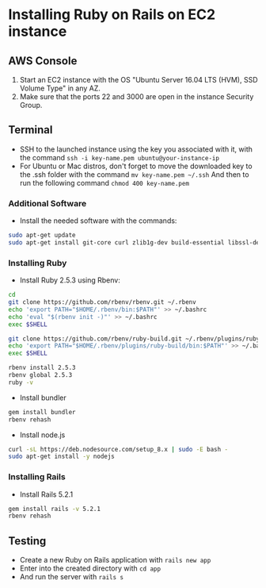
# Installing Ruby on Rails on EC2 instance

## AWS Console
1. Start an EC2 instance with the OS "Ubuntu Server 16.04 LTS (HVM), SSD Volume Type" in any AZ.
1. Make sure that the ports 22 and 3000 are open in the instance Security Group.

## Terminal
* SSH to the launched instance using the key you associated with it, with the command
`ssh -i key-name.pem ubuntu@your-instance-ip`
* For Ubuntu or Mac distros, don't forget to move the downloaded key to the .ssh folder with the command
`mv key-name.pem ~/.ssh`
And then to run the following command
`chmod 400 key-name.pem`

### Additional Software
* Install the needed software with the commands:
````bash
sudo apt-get update
sudo apt-get install git-core curl zlib1g-dev build-essential libssl-dev libreadline-dev libyaml-dev libsqlite3-dev sqlite3 libxml2-dev libxslt1-dev libcurl4-openssl-dev software-properties-common libffi-dev nodejs yarn
````

### Installing Ruby
* Install Ruby 2.5.3 using Rbenv:
````bash
cd
git clone https://github.com/rbenv/rbenv.git ~/.rbenv
echo 'export PATH="$HOME/.rbenv/bin:$PATH"' >> ~/.bashrc
echo 'eval "$(rbenv init -)"' >> ~/.bashrc
exec $SHELL

git clone https://github.com/rbenv/ruby-build.git ~/.rbenv/plugins/ruby-build
echo 'export PATH="$HOME/.rbenv/plugins/ruby-build/bin:$PATH"' >> ~/.bashrc
exec $SHELL

rbenv install 2.5.3
rbenv global 2.5.3
ruby -v
````

* Install bundler
````bash
gem install bundler
rbenv rehash
````

* Install node.js
```bash
curl -sL https://deb.nodesource.com/setup_8.x | sudo -E bash -
sudo apt-get install -y nodejs
```

### Installing Rails
* Install Rails 5.2.1
```bash
gem install rails -v 5.2.1
rbenv rehash
```

## Testing
* Create a new Ruby on Rails application with `rails new app`
* Enter into the created directory with `cd app`
* And run the server with `rails s`
